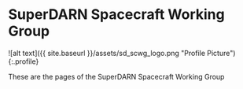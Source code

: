 # SuperDARN Spacecraft Working Group

![alt text]({{ site.baseurl }}/assets/sd_scwg_logo.png "Profile Picture"){:.profile}

These are the pages of the SuperDARN Spacecraft Working Group
